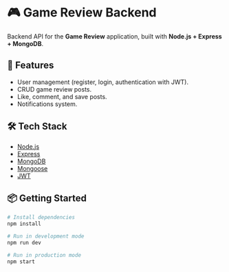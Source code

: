 # 🎮 Game Review Backend

Backend API for the **Game Review** application, built with **Node.js + Express + MongoDB**.

## 🚀 Features

- User management (register, login, authentication with JWT).
- CRUD game review posts.
- Like, comment, and save posts.
- Notifications system.

## 🛠️ Tech Stack

- [Node.js](https://nodejs.org/)
- [Express](https://expressjs.com/)
- [MongoDB](https://www.mongodb.com/)
- [Mongoose](https://mongoosejs.com/)
- [JWT](https://jwt.io/)

## 📦 Getting Started

```bash
# Install dependencies
npm install

# Run in development mode
npm run dev

# Run in production mode
npm start
```
